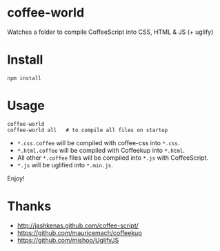 # coffee-world
Watches a folder to compile CoffeeScript into CSS, HTML & JS (+ uglify)

# Install
    npm install

# Usage
    coffee-world
    coffee-world all   # to compile all files on startup

* `*.css.coffee` will be compiled with coffee-css into `*.css`.
* `*.html.coffee` will be compiled with Coffeekup into `*.html`.
* All other `*.coffee` files will be compiled into `*.js` with CoffeeScript.
* `*.js` will be uglified into `*.min.js`.

Enjoy!

# Thanks
* http://jashkenas.github.com/coffee-script/
* https://github.com/mauricemach/coffeekup
* https://github.com/mishoo/UglifyJS
